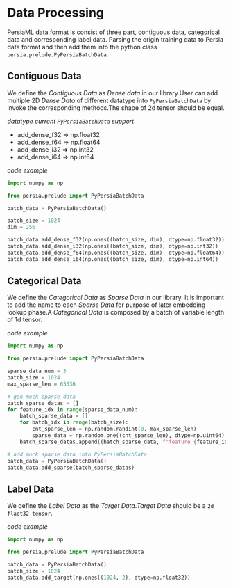 # Data Processing
PersiaML data format is consist of three part, contiguous data, categorical data and corresponding label data. Parsing the origin training data to Persia data format and then add them into the python class `persia.prelude.PyPersiaBatchData`.

## Contiguous Data
We define the *Contiguous Data* as *Dense data* in our library.User can add multiple 2D *Dense Data* of different datatype into `PyPersiaBatchData` by invoke the corresponding methods.The shape of 2d tensor should be equal.

*datatype current `PyPersiaBatchData` support*
- add_dense_f32 => np.float32 
- add_dense_f64 => np.float64
- add_dense_i32 =>  np.int32
- add_dense_i64 => np.int64

*code example*
```python
import numpy as np

from persia.prelude import PyPersiaBatchData

batch_data = PyPersiaBatchData()

batch_size = 1024
dim = 256

batch_data.add_dense_f32(np.ones((batch_size, dim), dtype=np.float32))
batch_data.add_dense_i32(np.ones((batch_size, dim), dtype=np.int32))
batch_data.add_dense_f64(np.ones((batch_size, dim), dtype=np.float64))
batch_data.add_dense_i64(np.ones((batch_size, dim), dtype=np.int64))
```
## Categorical Data
We define the *Categorical Data* as *Sparse Data* in our library. It is important to add the name to each *Sparse Data* for purpose of later embedding lookup phase.A *Categorical Data* is composed by a batch of variable length of 1d tensor.

*code example*
```python
import numpy as np

from persia.prelude import PyPersiaBatchData

sparse_data_num = 3
batch_size = 1024
max_sparse_len = 65536

# gen mock sparse data
batch_sparse_datas = []
for feature_idx in range(sparse_data_num):
    batch_sparse_data = []
    for batch_idx in range(batch_size):
        cnt_sparse_len = np.random.randint(0, max_sparse_len)
        sparse_data = np.random.one((cnt_sparse_len), dtype=np.uint64)
    batch_sparse_datas.append((batch_sparse_data, f"feature_{feature_idx}"))

# add mock sparse data into PyPersiaBatchData 
batch_data = PyPersiaBatchData()
batch_data.add_sparse(batch_sparse_datas)
```

## Label Data
We define the *Label Data* as the *Target Data*.*Target Data* should be a `2d flaot32 tensor`.

*code example*
```python
import numpy as np

from persia.prelude import PyPersiaBatchData

batch_data = PyPersiaBatchData()
batch_size = 1024
batch_data.add_target(np.ones((1024, 2), dtype=np.float32))
```